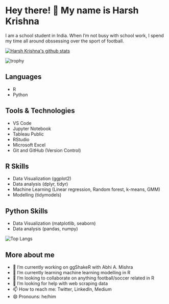 # Hey there! 👋 My name is Harsh Krishna

I am a school student in India. When I’m not busy with school work, I spend my time all around obssessing over the sport of football.

[![Harsh Krishna's github stats](https://github-readme-stats.vercel.app/api?username=harshkrishna17&show_icons=true&hide_border=true&show_icons=true&theme=monokai&layout=compact)](https://github.com/harshkrishna17/) 

![trophy](https://github-profile-trophy.vercel.app/?username=harshkrishna17&theme=onedark)

## Languages

- R
- Python

## Tools & Technologies

- VS Code
- Jupyter Notebook
- Tableau Public
- RStudio
- Microsoft Excel
- Git and GitHub (Version Control)

## R Skills

- Data Visualization (ggplot2)
- Data analysis (dplyr, tidyr)
- Machine Learning (Linear regression, Random forest, k-means, GMM)
- Modelling (tidymodels)

## Python Skills

- Data Visualization (matplotlib, seaborn)
- Data analysis (pandas, numpy)

![Top Langs](https://github-readme-stats.vercel.app/api/top-langs/?username=harshkrishna17&layout=compact&icon_color=805AD5&text_color=718096&bg_color=ffffff00&hide_border=true&langs_count=8&hide=Hack,Makefile)

## More about me

- 🔭 I’m currently working on ggShakeR with Abhi A. Mishra
- 🌱 I’m currently learning machine learning modelling in R
- 👯 I’m looking to collaborate on anything football/soccer related in R
- 🤔 I’m looking for help with web scraping data
- 📫 How to reach me: Twitter, LinkedIn, Medium
- 😄 Pronouns: he/him
